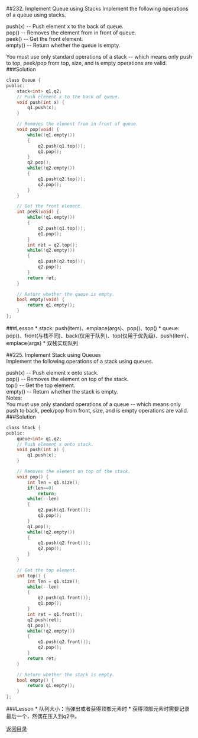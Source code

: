 ##232. Implement Queue using Stacks
Implement the following operations of a queue using stacks.

push(x) -- Push element x to the back of queue.<br>
pop() -- Removes the element from in front of queue.<br>
peek() -- Get the front element.<br>
empty() -- Return whether the queue is empty.<br>

You must use only standard operations of a stack -- which means only push to top, peek/pop from top, size, and is empty operations are valid.
###Solution
```C
class Queue {
public:
    stack<int> q1,q2;
    // Push element x to the back of queue.
    void push(int x) {
        q1.push(x);
    }

    // Removes the element from in front of queue.
    void pop(void) {
        while(!q1.empty())
        {
            q2.push(q1.top());
            q1.pop();
        }
        q2.pop();
        while(!q2.empty())
        {
            q1.push(q2.top());
            q2.pop();
        }
    }

    // Get the front element.
    int peek(void) {
        while(!q1.empty())
        {
            q2.push(q1.top());
            q1.pop();
        }
        int ret = q2.top();
        while(!q2.empty())
        {
            q1.push(q2.top());
            q2.pop();
        }
        return ret;
    }

    // Return whether the queue is empty.
    bool empty(void) {
        return q1.empty();
    }
};
```
###Lesson
* 
stack: push(item)、emplace(args)、pop()、top()
* 
queue: pop()、front(与栈不同)、back(仅用于队列)、top(仅用于优先级)、push(item)、emplace(args)
* 
双栈实现队列


##225. Implement Stack using Queues   
Implement the following operations of a stack using queues.

push(x) -- Push element x onto stack.<br>
pop() -- Removes the element on top of the stack.<br>
top() -- Get the top element.<br>
empty() -- Return whether the stack is empty.<br>
Notes:<br>
You must use only standard operations of a queue -- which means only push to back, peek/pop from front, size, and is empty operations are valid.
###Solution
```C
class Stack {
public:
    queue<int> q1,q2;
    // Push element x onto stack.
    void push(int x) {
        q1.push(x);
    }

    // Removes the element on top of the stack.
    void pop() {
        int len = q1.size();
        if(len==0)
            return;
        while(--len)
        {
            q2.push(q1.front());
            q1.pop();
        }
        q1.pop();
        while(!q2.empty())
        {
            q1.push(q2.front());
            q2.pop();
        }
    }

    // Get the top element.
    int top() {
        int len = q1.size();
        while(--len)
        {
            q2.push(q1.front());
            q1.pop();
        }
        int ret = q1.front();
        q2.push(ret);
        q1.pop();
        while(!q2.empty())
        {
            q1.push(q2.front());
            q2.pop();
        }
        return ret;
    }

    // Return whether the stack is empty.
    bool empty() {
        return q1.empty();
    }
};
```
###Lesson
* 
队列大小：当弹出或者获得顶部元素时
* 
获得顶部元素时需要记录最后一个，然偶在压入到q2中。


[返回目录](README.md)